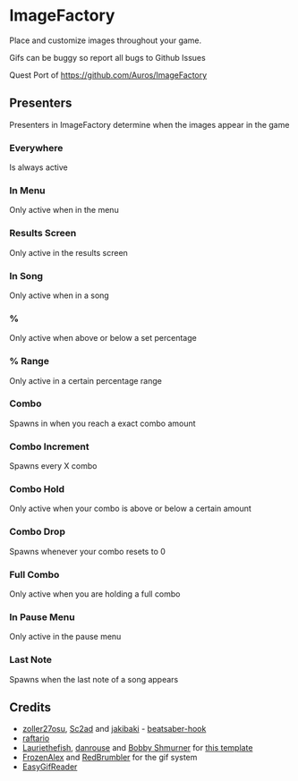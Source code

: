 # ImageFactory

Place and customize images throughout your game.

Gifs can be buggy so report all bugs to Github Issues

Quest Port of https://github.com/Auros/ImageFactory

## Presenters
Presenters in ImageFactory determine when the images appear in the game

### Everywhere
Is always active

### In Menu
Only active when in the menu

### Results Screen
Only active in the results screen

### In Song
Only active when in a song

### %
Only active when above or below a set percentage

### % Range
Only active in a certain percentage range

### Combo
Spawns in when you reach a exact combo amount

### Combo Increment
Spawns every X combo

### Combo Hold
Only active when your combo is above or below a certain amount

### Combo Drop
Spawns whenever your combo resets to 0

### Full Combo
Only active when you are holding a full combo

### In Pause Menu
Only active in the pause menu

### Last Note
Spawns when the last note of a song appears

## Credits

* [zoller27osu](https://github.com/zoller27osu), [Sc2ad](https://github.com/Sc2ad) and [jakibaki](https://github.com/jakibaki) - [beatsaber-hook](https://github.com/sc2ad/beatsaber-hook)
* [raftario](https://github.com/raftario)
* [Lauriethefish](https://github.com/Lauriethefish), [danrouse](https://github.com/danrouse) and [Bobby Shmurner](https://github.com/BobbyShmurner) for [this template](https://github.com/Lauriethefish/quest-mod-template)
* [FrozenAlex](https://github.com/FrozenAlex) and [RedBrumbler](https://github.com/RedBrumbler) for the gif system
* [EasyGifReader](https://github.com/Chlumsky/EasyGifReader/tree/master)
